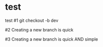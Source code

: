 # test
test
#1 git checkout -b dev

#2 Creating a new branch is quick

#3 Creating a new branch is quick AND simple

